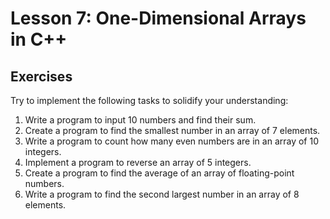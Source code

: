 # Lesson 7: One-Dimensional Arrays in C++  

## Exercises  

Try to implement the following tasks to solidify your understanding:  

1. Write a program to input 10 numbers and find their sum.  
2. Create a program to find the smallest number in an array of 7 elements.  
3. Write a program to count how many even numbers are in an array of 10 integers.  
4. Implement a program to reverse an array of 5 integers.  
5. Create a program to find the average of an array of floating-point numbers.  
6. Write a program to find the second largest number in an array of 8 elements.  
